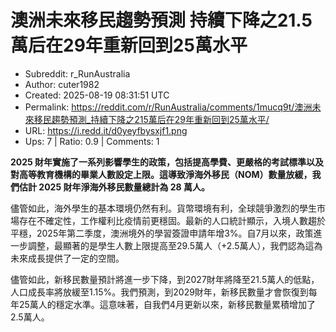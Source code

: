 # 澳洲未來移民趨勢預測 持續下降之21.5萬后在29年重新回到25萬水平

- Subreddit: r_RunAustralia
- Author: cuter1982
- Created: 2025-08-19 08:31:51 UTC
- Permalink: https://reddit.com/r/RunAustralia/comments/1mucq9t/澳洲未來移民趨勢預測_持續下降之215萬后在29年重新回到25萬水平/
- URL: https://i.redd.it/d0yeyfbysxjf1.png
- Ups: 7 | Ratio: 0.9 | Comments: 1


**2025
財年實施了一系列影響學生的政策，包括提高學費、更嚴格的考試標準以及對高等教育機構的畢業人數設定上限。這導致淨海外移民（NOM）數量放緩，我們估計
2025 財年淨海外移民數量總計為 28 萬人。**

儘管如此，海外學生的基本環境仍然有利。貨幣環境有利，全球競爭激烈的學生市場存在不確定性，工作權利比疫情前更穩固。最新的人口統計顯示，入境人數趨於平穩，2025年第二季度，澳洲境外的學習簽證申請年增3%。自7月以來，政策進一步調整，最顯著的是學生人數上限提高至29.5萬人（+2.5萬人），我們認為這為未來成長提供了一定的空間。

儘管如此，新移民數量預計將進一步下降，到2027財年將降至21.5萬人的低點，人口成長率將放緩至1.15%。我們預測，到2029財年，新移民數量才會恢復到每年25萬人的穩定水準。這意味著，自我們4月更新以來，新移民數量累積增加了2.5萬人。

